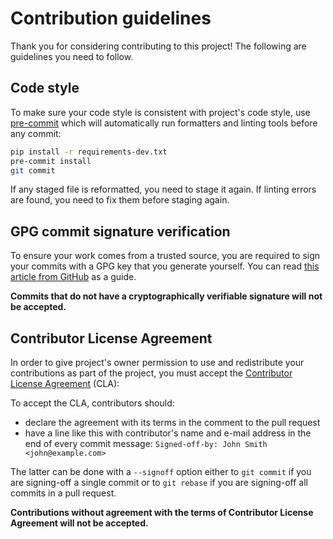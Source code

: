 # Contribution guidelines
Thank you for considering contributing to this project! The following are guidelines you need to follow.

## Code style
To make sure your code style is consistent with project's code style, use [pre-commit](https://pre-commit.com/) which will automatically run formatters and linting tools before any commit:
```bash
pip install -r requirements-dev.txt
pre-commit install
git commit
```
If any staged file is reformatted, you need to stage it again. If linting errors are found, you need to fix them before staging again.

## GPG commit signature verification
To ensure your work comes from a trusted source, you are required to sign your commits with a GPG key that you generate yourself. You can read [this article from GitHub](https://help.github.com/articles/signing-commits/) as a guide.

**Commits that do not have a cryptographically verifiable signature will not be accepted.**

## Contributor License Agreement
In order to give project's owner permission to use and redistribute your contributions as part of the project, you must accept the [Contributor License Agreement](https://github.com/PreICO/tellerbot/blob/master/CLA.md) (CLA):

To accept the CLA, contributors should:

  - declare the agreement with its terms in the comment to the pull request
  - have a line like this with contributor's name and e-mail address in the end of every commit message:
    ```Signed-off-by: John Smith <john@example.com>```

The latter can be done with a ```--signoff``` option either to ```git commit``` if you are signing-off a single commit or to ```git rebase``` if you are signing-off all commits in a pull request.

**Contributions without agreement with the terms of Contributor License Agreement will not be accepted.**
